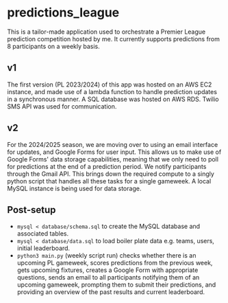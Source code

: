 # predictions_league
This is a tailor-made application used to orchestrate a Premier League prediction competition hosted by me. It currently supports predictions from 8 participants on a weekly basis.

## v1
The first version (PL 2023/2024) of this app was hosted on an AWS EC2 instance, and made use of a lambda function to handle prediction updates in a synchronous manner. A SQL database was hosted on AWS RDS. Twilio SMS API was used for communication.

## v2
For the 2024/2025 season, we are moving over to using an email interface for updates, and Google Forms for user input. This allows us to make use of Google Forms' data storage capabilities, meaning that we only need to poll for predictions at the end of a prediction period. We notify participants through the Gmail API. This brings down the required compute to a singly python script that handles all these tasks for a single gameweek. A local MySQL instance is being used for data storage.

## Post-setup
- `mysql < database/schema.sql` to create the MySQL database and associated tables.
- `mysql < database/data.sql` to load boiler plate data e.g. teams, users, initial leaderboard.
- `python3 main.py` (weekly script run) checks whether there is an upcoming PL gameweek, scores predictions from the previous week, gets upcoming fixtures, creates a Google Form with appropriate questions, sends an email to all participants notifying them of an upcoming gameweek, prompting them to submit their predictions, and providing an overview of the past results and current leaderboard.
